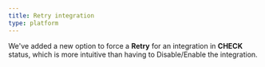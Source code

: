 ```yaml
---
title: Retry integration
type: platform
---
```


We've added a new option to force a **Retry** for an integration in **CHECK** status, which is more intuitive than having to Disable/Enable the integration.